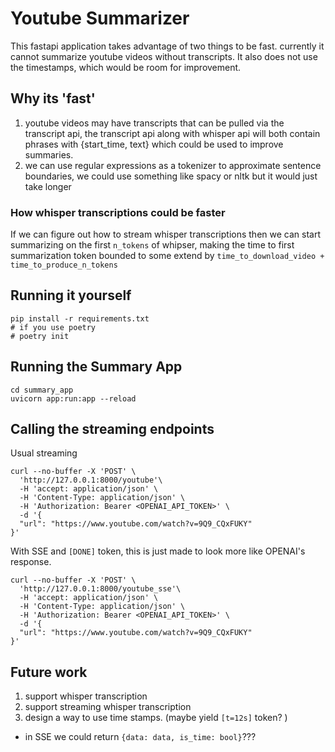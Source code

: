 # Youtube Summarizer 

This fastapi application takes advantage of two things to be fast. currently it cannot summarize youtube videos without transcripts. It also does not use the timestamps, which would be room for improvement.

## Why its 'fast' 
1. youtube videos may have transcripts that can be pulled via the transcript api, the transcript api along with whisper api will both contain phrases with {start_time, text} which could be used to improve summaries.
2. we can use regular expressions as a tokenizer to approximate sentence boundaries, we could use something like spacy or nltk but it would just take longer

### How whisper transcriptions could be faster

If we can figure out how to stream whisper transcriptions then we can start summarizing on the first `n_tokens` of whipser, making the time to first summarization token bounded to some extend by `time_to_download_video + time_to_produce_n_tokens`

## Running it yourself

```
pip install -r requirements.txt
# if you use poetry
# poetry init
```

## Running the Summary App

```
cd summary_app
uvicorn app:run:app --reload
```

## Calling the streaming endpoints

Usual streaming
```
curl --no-buffer -X 'POST' \
  'http://127.0.0.1:8000/youtube'\
  -H 'accept: application/json' \
  -H 'Content-Type: application/json' \
  -H 'Authorization: Bearer <OPENAI_API_TOKEN>' \
  -d '{
  "url": "https://www.youtube.com/watch?v=9Q9_CQxFUKY"
}'
```

With SSE and `[DONE]` token, this is just made to look more like OPENAI's response.
```
curl --no-buffer -X 'POST' \
  'http://127.0.0.1:8000/youtube_sse'\
  -H 'accept: application/json' \
  -H 'Content-Type: application/json' \
  -H 'Authorization: Bearer <OPENAI_API_TOKEN>' \
  -d '{
  "url": "https://www.youtube.com/watch?v=9Q9_CQxFUKY"
}'
```

## Future work

1. support whisper transcription
2. support streaming whisper transcription
3. design a way to use time stamps. (maybe yield `[t=12s]` token? )
  * in SSE we could return `{data: data, is_time: bool}`???